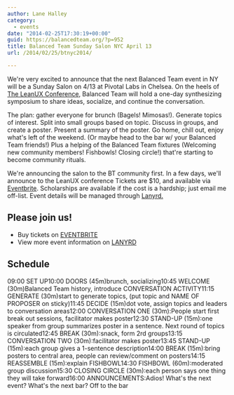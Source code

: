 ```yaml
---
author: Lane Halley
category:
  - events
date: "2014-02-25T17:30:19+00:00"
guid: https://balancedteam.org/?p=952
title: Balanced Team Sunday Salon NYC April 13
url: /2014/02/25/btnyc2014/

---
```

We're very excited to announce that the next Balanced Team event in NY will be a Sunday Salon on 4/13 at Pivotal Labs in Chelsea. On the heels of [The LeanUX Conference](http://leanuxnyc.co/nyc/), Balanced Team will hold a one-day synthesizing symposium to share ideas, socialize, and continue the conversation.

The plan: gather everyone for brunch (Bagels! Mimosas!). Generate topics of interest. Split into small groups based on topic. Discuss in groups, and create a poster. Present a summary of the poster. Go home, chill out, enjoy what's left of the weekend. (Or maybe head to the bar w/ your Balanced Team friends!) Plus a helping of the Balanced Team fixtures (Welcoming new community members! Fishbowls! Closing circle!) that're starting to become community rituals.

We're announcing the salon to the BT community first. In a few days, we'll announce to the LeanUX conference Tickets are $10, and available via [Eventbrite](https://www.eventbrite.com/e/balanced-team-nyc-2014-tickets-10709790271). Scholarships are available if the cost is a hardship; just email me off-list. Event details will be managed through [Lanyrd.](http://lanyrd.com/2014/balanced-team-nyc/)

## Please join us!

- Buy tickets on [EVENTBRITE](https://www.eventbrite.com/e/balanced-team-nyc-2014-tickets-10709790271)
- View more event information on [LANYRD](http://lanyrd.com/2014/balanced-team-nyc/)

## Schedule

09:00  SET UP10:00 DOORS (45m)brunch, socializing10:45 WELCOME (30m)Balanced Team history, introduce CONVERSATION ACTIVITY11:15 GENERATE (30m)start to generate topics, (put topic and NAME OF PROPOSER on sticky)11:45 DECIDE (15m)dot vote, assign topics and leaders to conversation areas12:00 CONVERSATION ONE (30m):People start first break out sessions, facilitator makes poster12:30 STAND-UP (15m):one speaker from group summarizes poster in a sentence. Next round of topics is circulated12:45 BREAK (30m):snack, form 2rd groups13:15 CONVERSATION TWO (30m):facilitator makes poster13:45 STAND-UP (15m):each group gives a 1-sentence description14:00 BREAK (15m):bring posters to central area, people can review/comment on posters14:15 REASSEMBLE (15m):explain FISHBOWL14:30 FISHBOWL (60m):moderated group discussion15:30 CLOSING CIRCLE (30m):each person says one thing they will take forward16:00 ANNOUNCEMENTS:Adios! What's the next event? What's the next bar? Off to the bar

